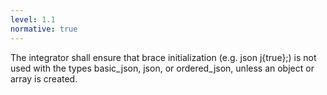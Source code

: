 ```yaml
---
level: 1.1
normative: true
---
```


The integrator shall ensure that brace initialization (e.g. json j{true};) is not used with the types basic_json, json, or ordered_json, unless an object or array is created.